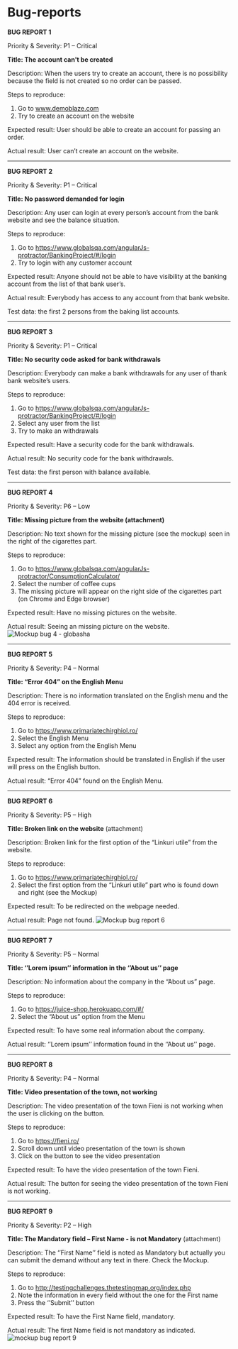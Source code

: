 # Bug-reports

**BUG REPORT 1**

Priority & Severity: P1 – Critical

**Title: The account can't be created**

Description: When the users try to create an account, there is no possibility because the field is not created so no order can be passed.

Steps to reproduce:
1.	Go to www.demoblaze.com
2.	Try to create an account on the website

Expected result: User should be able to create an account for passing an order.

Actual result: User can’t create an account on the website.

-----------

**BUG REPORT 2**

Priority & Severity: P1 – Critical

**Title: No password demanded for login**

Description: Any user can login at every person’s account from the bank website and see the balance situation.

Steps to reproduce:
1.	Go to https://www.globalsqa.com/angularJs-protractor/BankingProject/#/login
2.	Try to login with any customer account

Expected result: Anyone should not be able to have visibility at the banking account from the list of that bank user’s.

Actual result: Everybody has access to any account from that bank website.

Test data: the first 2 persons from the baking list accounts.

------
**BUG REPORT 3**

Priority & Severity: P1 – Critical

**Title: No security code asked for bank withdrawals**

Description: Everybody can make a bank withdrawals for any user of thank bank website’s users.

Steps to reproduce:
1.	Go to https://www.globalsqa.com/angularJs-protractor/BankingProject/#/login
2.	Select any user from the list
3.	Try to make an withdrawals

Expected result: Have a security code for the bank withdrawals.

Actual result: No security code for the bank withdrawals.

Test data: the first person with balance available.

--------
**BUG REPORT 4**

Priority & Severity: P6 – Low

**Title: Missing picture from the website (attachment)**

Description: No text shown for the missing picture (see the mockup) seen in the right of the cigarettes part.

Steps to reproduce:
1.	Go to https://www.globalsqa.com/angularJs-protractor/ConsumptionCalculator/
2.	Select the number of coffee cups
3.	The missing picture will appear on the right side of the cigarettes part (on Chrome and Edge browser)

Expected result: Have no missing pictures on the website.

Actual result: Seeing an missing picture on the website.
![Mockup bug 4 - globasha](https://github.com/ChiriacAlina/Bug-reports/assets/160241958/084e1443-aa84-4025-81f5-d948d536e5a6)

---------

**BUG REPORT 5**

Priority & Severity: P4 – Normal

**Title: “Error 404” on the English Menu**

Description: There is no information translated on the English menu and the 404 error is received.

Steps to reproduce:
1.	Go to https://www.primariatechirghiol.ro/
2.	Select the English Menu
3.	Select any option from the English Menu

Expected result: The information should be translated in English if the user will press on the English button.

Actual result: “Error 404” found on the English Menu.

--------------

**BUG REPORT 6**

Priority & Severity: P5 – High

**Title: Broken link on the website** (attachment)

Description: Broken link for the first option of the “Linkuri utile” from the website.

Steps to reproduce:
1.	Go to https://www.primariatechirghiol.ro/
2.	Select the first option from the “Linkuri utile” part who is found down and right (see the Mockup)

Expected result: To be redirected on the webpage needed.

Actual result: Page not found.
![Mockup bug report 6](https://github.com/ChiriacAlina/Bug-reports/assets/160241958/01c6c7ed-a61b-41df-b56f-1bcb60e086fe)

------------

**BUG REPORT 7**

Priority & Severity: P5 – Normal

**Title: ‘’Lorem ipsum’’ information in the ‘’About us’’ page**

Description: No information about the company in the “About us” page.

Steps to reproduce:
1.	Go to https://juice-shop.herokuapp.com/#/
2.	Select the “About us” option from the Menu

Expected result: To have some real information about the company.

Actual result: ‘’Lorem ipsum’’ information found in the ‘’About us’’ page.

----------

**BUG REPORT 8**

Priority & Severity: P4 – Normal

**Title: Video presentation of the town, not working**

Description: The video presentation of the town Fieni is not working when the user is clicking on the button.

Steps to reproduce:
1.	Go to https://fieni.ro/
2.	Scroll down until video presentation of the town is shown
3.	Click on the button to see the video presentation 

Expected result: To have the video presentation of the town Fieni.

Actual result: The button for seeing the video presentation of the town Fieni is not working.

--------------

**BUG REPORT 9**

Priority & Severity: P2 – High

**Title: The Mandatory field – First Name - is not Mandatory** (attachment)

Description: The ‘’First Name’’ field is noted as Mandatory but actually you can submit the demand without any text in there. Check the Mockup.

Steps to reproduce:
1.	Go to http://testingchallenges.thetestingmap.org/index.php
2.	Note the information in every field without the one for the First name
3.	Press the ‘’Submit’’ button

Expected result: To have the First Name field, mandatory.

Actual result: The first Name field is not mandatory as indicated.
![mockup bug report 9](https://github.com/ChiriacAlina/Bug-reports/assets/160241958/e47e857f-9a0d-498f-9e93-e5e4e67d14ee)

